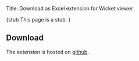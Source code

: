 Title: Download as Excel extension for Wicket viewer

{stub
This page is a stub.
}

   
## Download

The extension is hosted on [github](https://github.com/danhaywood/isis-wicket-excel).

